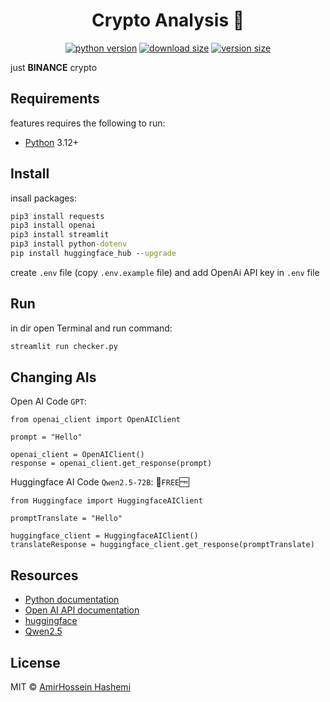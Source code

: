 <div align="center">
    
# Crypto Analysis :rocket:

[![python version][python-version]](#)
[![download size][download-size]](#)
[![version size][version-size]](#)

[python-version]: https://img.shields.io/badge/python-3.12%2B-brightgreen.svg
[download-size]: https://img.shields.io/badge/download-16kb-brightgreen.svg
[version-size]: https://img.shields.io/badge/version-1.3-blue.svg
</div>


just **BINANCE** crypto

## Requirements

features requires the following to run:

  * [Python][Python] 3.12+

[Python]: https://python.com/

## Install

insall packages:
```cmd
pip3 install requests
pip3 install openai
pip3 install streamlit
pip3 install python-dotenv
pip install huggingface_hub --upgrade
```
create `.env` file (copy `.env.example` file) and add OpenAi API key in `.env` file

## Run

in dir open Terminal and run command:
```cmd
streamlit run checker.py
```

## Changing AIs
Open AI Code `GPT`:
```code
from openai_client import OpenAIClient

prompt = "Hello"

openai_client = OpenAIClient()
response = openai_client.get_response(prompt)
```

Huggingface AI Code `Qwen2.5-72B`: :star_struck:`FREE`:free:
```code
from Huggingface import HuggingfaceAIClient

promptTranslate = "Hello"

huggingface_client = HuggingfaceAIClient()
translateResponse = huggingface_client.get_response(promptTranslate)
```


## Resources

- [Python documentation](https://docs.python.org/3/)
- [Open AI API documentation](https://platform.openai.com/docs/api-reference/introduction)
- [huggingface](https://huggingface.co/chat/)
- [Qwen2.5](https://qwenlm.github.io/blog/qwen2.5/)

## License

MIT © [AmirHossein Hashemi](https://github.com/amirho3inh)
